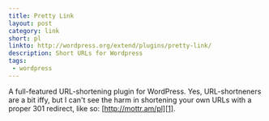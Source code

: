 ```yaml
---
title: Pretty Link
layout: post
category: link
short: pl
linkto: http://wordpress.org/extend/plugins/pretty-link/ 
description: Short URLs for Wordpress
tags:
 - wordpress
---
```

A full-featured URL-shortening plugin for WordPress. Yes, URL-shortneners are a bit iffy, but I can't see the harm in shortening your own URLs with a proper 301 redirect, like so: [http://mottr.am/pl][1].

[1]:http://mottr.am/pl